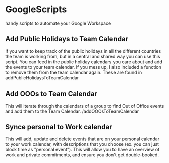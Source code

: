 # GoogleScripts
handy scripts to automate your Google Workspace

## Add Public Holidays to Team Calendar

If you want to keep track of the public holidays in all the different countries the team is working from, but in a central and shared way you can use this script. You can feed in the public holiday calendars you care about and add the events to your team calendar. If you mess up, I also included a function to remove them from the team calendar again. These are found in addPublicHolidaysToTeamCalendar


## Add OOOs to Team Calendar

This will iterate through the calendars of a group to find Out of Office events and add them to the Team Calendar. /addOOOsToTeamCalendar


## Synce personal to Work calendar

This will add, update and delete events that are on your personal calendar to your work calendar, with descriptions that you choose (ex. you can just block time as "personal event"). This will allow you to have an overview of work and private commitments, and ensure you don't get double-booked.
